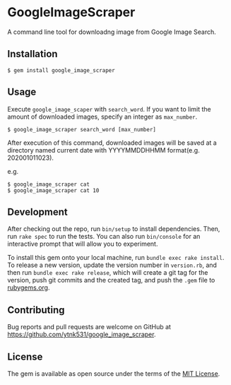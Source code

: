 # GoogleImageScraper

A command line tool for downloadng image from Google Image Search.

## Installation
```
$ gem install google_image_scraper
```

## Usage
Execute `google_image_scaper` with `search_word`.
If you want to limit the amount of downloaded images, specify an integer as `max_number`.

```
$ google_image_scraper search_word [max_number]
```

After execution of this command, downloaded images will be saved at a directory named current date with YYYYMMDDHHMM format(e.g. 202001011023).

e.g.
```
$ google_image_scraper cat
$ google_image_scraper cat 10
```

## Development

After checking out the repo, run `bin/setup` to install dependencies. Then, run `rake spec` to run the tests. You can also run `bin/console` for an interactive prompt that will allow you to experiment.

To install this gem onto your local machine, run `bundle exec rake install`. To release a new version, update the version number in `version.rb`, and then run `bundle exec rake release`, which will create a git tag for the version, push git commits and the created tag, and push the `.gem` file to [rubygems.org](https://rubygems.org).

## Contributing

Bug reports and pull requests are welcome on GitHub at https://github.com/ytnk531/google_image_scraper.

## License

The gem is available as open source under the terms of the [MIT License](https://opensource.org/licenses/MIT).
